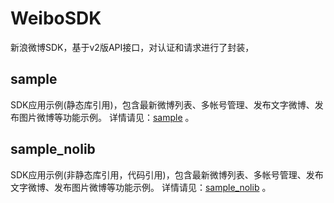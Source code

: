 # WeiboSDK #
新浪微博SDK，基于v2版API接口，对认证和请求进行了封装，

## sample ##
SDK应用示例(静态库引用)，包含最新微博列表、多帐号管理、发布文字微博、发布图片微博等功能示例。
详情请见：[sample](https://github.com/JimLiu/WeiboSDK/tree/master/Sample "新浪微博SDK示例") 。

## sample_nolib ##
SDK应用示例(非静态库引用，代码引用)，包含最新微博列表、多帐号管理、发布文字微博、发布图片微博等功能示例。
详情请见：[sample_nolib](https://github.com/JimLiu/WeiboSDK/tree/master/sample_nolib "新浪微博SDK示例") 。
